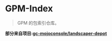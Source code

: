 # GPM-Index

> GPM 的包索引仓库。

**部分来自项目:[gc-mojoconsole/landscaper-depot](https://github.com/gc-mojoconsole/landscaper-depot)**
